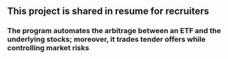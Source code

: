 
## This project is shared in resume for recruiters

### The program automates the arbitrage between an ETF and the underlying stocks; moreover, it trades tender offers while controlling market risks
